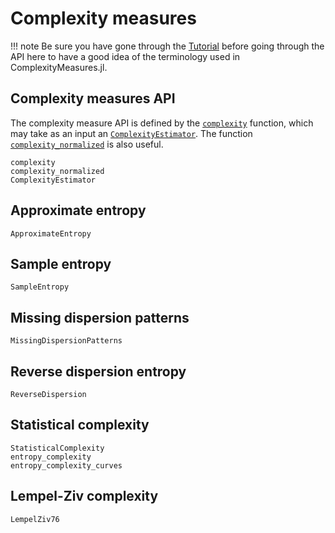 # Complexity measures

!!! note
    Be sure you have gone through the [Tutorial](@ref) before going through the API here to have a good idea of the terminology used in ComplexityMeasures.jl.

## Complexity measures API

The complexity measure API is defined by the [`complexity`](@ref) function, which may take as an input an [`ComplexityEstimator`](@ref). The function [`complexity_normalized`](@ref) is also useful.

```@docs
complexity
complexity_normalized
ComplexityEstimator
```

## Approximate entropy

```@docs
ApproximateEntropy
```

## Sample entropy

```@docs
SampleEntropy
```

## Missing dispersion patterns

```@docs
MissingDispersionPatterns
```

## Reverse dispersion entropy

```@docs
ReverseDispersion
```

## Statistical complexity

```@docs
StatisticalComplexity
entropy_complexity
entropy_complexity_curves
```

## Lempel-Ziv complexity

```@docs
LempelZiv76
```
